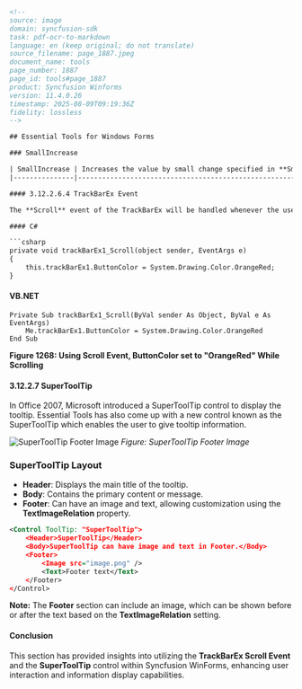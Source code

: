 ```html
<!-- 
source: image
domain: syncfusion-sdk
task: pdf-ocr-to-markdown
language: en (keep original; do not translate)
source_filename: page_1887.jpeg
document_name: tools
page_number: 1887
page_id: tools#page_1887
product: Syncfusion Winforms
version: 11.4.0.26
timestamp: 2025-08-09T09:19:36Z
fidelity: lossless
-->

## Essential Tools for Windows Forms

### SmallIncrease

| SmallIncrease | Increases the value by small change specified in **SmallChange** property. |
|---------------|---------------------------------------------------------------------------|

#### 3.12.2.6.4 TrackBarEx Event

The **Scroll** event of the TrackBarEx will be handled whenever the user moves the slider.

#### C#

```csharp
private void trackBarEx1_Scroll(object sender, EventArgs e)
{
    this.trackBarEx1.ButtonColor = System.Drawing.Color.OrangeRed;
}
```

#### VB.NET

```vbnet
Private Sub trackBarEx1_Scroll(ByVal sender As Object, ByVal e As EventArgs)
    Me.trackBarEx1.ButtonColor = System.Drawing.Color.OrangeRed
End Sub
```

**Figure 1268: Using Scroll Event, ButtonColor set to "OrangeRed" While Scrolling**

#### 3.12.2.7 SuperToolTip

In Office 2007, Microsoft introduced a SuperToolTip control to display the tooltip. Essential Tools has also come up with a new control known as the SuperToolTip which enables the user to give tooltip information.

![SuperToolTip Footer Image](https://example.com/supertooltip_footer_image.png)
*Figure: SuperToolTip Footer Image*

### SuperToolTip Layout

- **Header**: Displays the main title of the tooltip.
- **Body**: Contains the primary content or message.
- **Footer**: Can have an image and text, allowing customization using the **TextImageRelation** property.

```xml
<Control ToolTip: "SuperToolTip">
    <Header>SuperToolTip</Header>
    <Body>SuperToolTip can have image and text in Footer.</Body>
    <Footer>
        <Image src="image.png" />
        <Text>Footer text</Text>
    </Footer>
</Control>
```

**Note:** The **Footer** section can include an image, which can be shown before or after the text based on the **TextImageRelation** setting.

#### Conclusion

This section has provided insights into utilizing the **TrackBarEx Scroll Event** and the **SuperToolTip** control within Syncfusion WinForms, enhancing user interaction and information display capabilities.

<!-- tags: Syncfusion WinForms, TrackBarEx, SuperToolTip, Essential Tools, Windows Forms, ScrollEvent -->
```